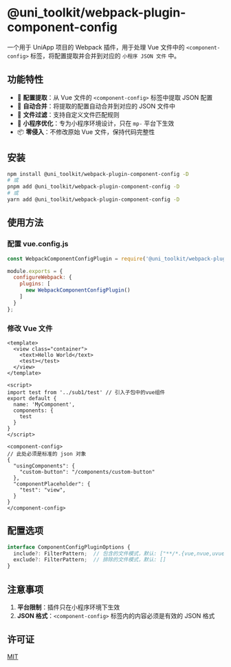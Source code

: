 # @uni_toolkit/webpack-plugin-component-config

一个用于 UniApp 项目的 Webpack 插件，用于处理 Vue 文件中的 `<component-config>` 标签，将配置提取并合并到对应的 `小程序 JSON 文件` 中。

## 功能特性

- 🎯 **配置提取**：从 Vue 文件的 `<component-config>` 标签中提取 JSON 配置
- 🔄 **自动合并**：将提取的配置自动合并到对应的 JSON 文件中
- 🎨 **文件过滤**：支持自定义文件匹配规则
- 🚀 **小程序优化**：专为小程序环境设计，只在 `mp-` 平台下生效
- 📦 **零侵入**：不修改原始 Vue 文件，保持代码完整性

## 安装

```bash
npm install @uni_toolkit/webpack-plugin-component-config -D
# 或
pnpm add @uni_toolkit/webpack-plugin-component-config -D
# 或
yarn add @uni_toolkit/webpack-plugin-component-config -D
```

## 使用方法

### 配置 vue.config.js

```javascript
const WebpackComponentConfigPlugin = require('@uni_toolkit/webpack-plugin-component-config').default;

module.exports = {
  configureWebpack: {
    plugins: [
      new WebpackComponentConfigPlugin()
    ]
  }
};
```

### 修改 Vue 文件

```vue
<template>
  <view class="container">
    <text>Hello World</text>
    <test></test>
  </view>
</template>

<script>
import test from '../sub1/test' // 引入子包中的vue组件
export default {
  name: 'MyComponent',
  components: {
    test
  }
}
</script>

<component-config>
// 此处必须是标准的 json 对象  
{
  "usingComponents": {
    "custom-button": "/components/custom-button"
  },
  "componentPlaceholder": {  
    "test": "view",  
  }  
}
</component-config>
```

## 配置选项

```typescript
interface ComponentConfigPluginOptions {
  include?: FilterPattern;  // 包含的文件模式，默认: ["**/*.{vue,nvue,uvue}"]
  exclude?: FilterPattern;  // 排除的文件模式，默认: []
}
```

## 注意事项

1. **平台限制**：插件只在小程序环境下生效
2. **JSON 格式**：`<component-config>` 标签内的内容必须是有效的 JSON 格式

## 许可证

[MIT](/LICENSE)
